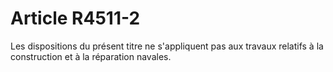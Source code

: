 # Article R4511-2

  
Les dispositions du présent titre ne s'appliquent pas aux travaux relatifs à la construction et à la réparation navales.